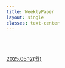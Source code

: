 ```yaml
---
title: WeeklyPaper
layout: single
classes: text-center
---
```



<br>
<br>

<a href="/2025/05/12/wp-01.html">2025.05.12(월)</a><br>



